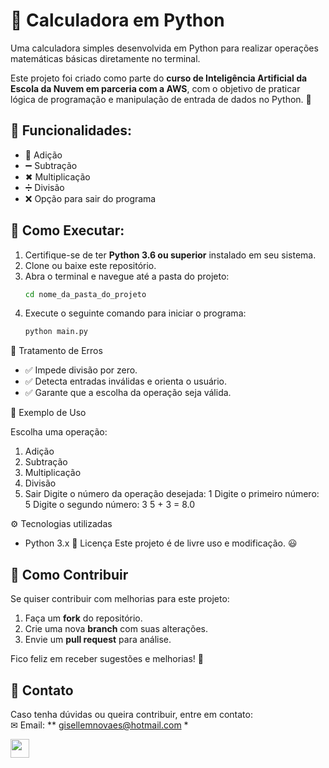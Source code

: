 
# 🧮 Calculadora em Python  

Uma calculadora simples desenvolvida em Python para realizar operações matemáticas básicas diretamente no terminal.  

Este projeto foi criado como parte do **curso de Inteligência Artificial da Escola da Nuvem em parceria com a AWS**, 
com o objetivo de praticar lógica de programação e manipulação de entrada de dados no Python. 🚀  
## 🚀 Funcionalidades:

- 🔢 Adição
- ➖ Subtração
- ✖ Multiplicação
- ➗ Divisão
- ❌ Opção para sair do programa


## 📌 Como Executar:

1. Certifique-se de ter **Python 3.6 ou superior** instalado em seu sistema.
2. Clone ou baixe este repositório.
3. Abra o terminal e navegue até a pasta do projeto:
   ```bash
   cd nome_da_pasta_do_projeto
4. Execute o seguinte comando para iniciar o programa:
   ```bash
   python main.py


🔧 Tratamento de Erros
- ✅ Impede divisão por zero.
- ✅ Detecta entradas inválidas e orienta o usuário.
- ✅ Garante que a escolha da operação seja válida.


📄 Exemplo de Uso

Escolha uma operação:
1. Adição
2. Subtração
3. Multiplicação
4. Divisão
5. Sair
Digite o número da operação desejada: 1
Digite o primeiro número: 5
Digite o segundo número: 3
5 + 3 = 8.0


⚙ Tecnologias utilizadas
- Python 3.x
📜 Licença
Este projeto é de livre uso e modificação. 😃


## 🤝 Como Contribuir  
Se quiser contribuir com melhorias para este projeto:  
1. Faça um **fork** do repositório.  
2. Crie uma nova **branch** com suas alterações.  
3. Envie um **pull request** para análise.  

Fico feliz em receber sugestões e melhorias! 🚀  

## 📧 Contato  
Caso tenha dúvidas ou queira contribuir, entre em contato:  
✉ Email: ** gisellemnovaes@hotmail.com *

<a href="https://www.linkedin.com/in/gisele-novaes-psantos/">
  <img src="https://upload.wikimedia.org/wikipedia/commons/c/ca/LinkedIn_logo_initials.png" width="30">
</a>





